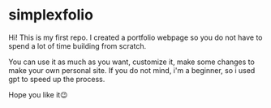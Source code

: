 # simplexfolio
Hi! This is my first repo. I created a portfolio webpage so you do not have to spend a lot of time building from scratch. 

You can use it as much as you want, customize it, make some changes to make your own personal site. 
If you do not mind, i'm a beginner, so i used gpt to speed up the process.

Hope you like it😉
